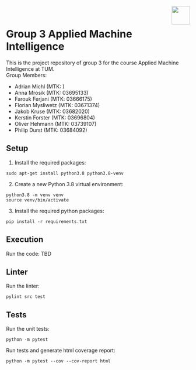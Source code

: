 <div style="text-align: right; margin-top: 10px; margin-bottom: -30px;"> 
<img height="50px" class="center-block" src="https://www.tum.de/typo3conf/ext/in2template/Resources/Public/Images/tum-logo.svg">
</div>

# Group 3 Applied Machine Intelligence

This is the project repository of group 3 for the course Applied Machine Intelligence at TUM.  
Group Members:
- Adrian Michl (MTK: )
- Anna Mrosik (MTK: 03695133)
- Farouk Ferjani (MTK: 03666175)
- Florian Mysliwetz (MTK: 03671374)
- Jakob Kruse (MTK: 03682020)
- Kerstin Forster (MTK: 03696804)
- Oliver Hehmann (MTK: 03739107)
- Philip Durst (MTK: 03684092)

## Setup
1. Install the required packages:
```console
sudo apt-get install python3.8 python3.8-venv
```
2. Create a new Python 3.8 virtual environment:
```console
python3.8 -m venv venv
source venv/bin/activate
``` 
3. Install the required python packages:
```console
pip install -r requirements.txt
```

## Execution
Run the code:
TBD


## Linter
Run the linter:
```console
pylint src test
```

## Tests
Run the unit tests:
```console
python -m pytest
```
Run tests and generate html coverage report:
```console
python -m pytest --cov --cov-report html
```
